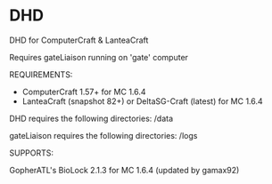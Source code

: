 DHD
===

DHD for ComputerCraft &amp; LanteaCraft

Requires gateLiaison running on 'gate' computer


REQUIREMENTS:

- ComputerCraft 1.57+ for MC 1.6.4
- LanteaCraft (snapshot 82+) or DeltaSG-Craft (latest) for MC 1.6.4

DHD requires the following directories:
/data

gateLiaison requires the following directories:
/logs

SUPPORTS:

GopherATL's BioLock 2.1.3 for MC 1.6.4 (updated by gamax92)
